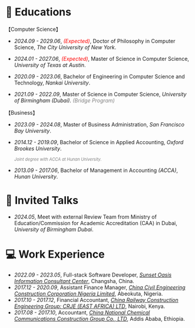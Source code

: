 # 📖 Educations
【Computer Science】
- *2024.09 - 2029.06*, <span style="color:red;">*(Expected)*</span>, Doctor of Philosophy in Computer Science, *The City University of New York*. 

  <!-- *<span style="color:gray; font-size:0.8em;">Advisor: Dr. Raffi Khatchadourian</span>* -->

- *2024.01 - 2027.06*, <span style="color:red;">*(Expected)*</span>, Master of Science in Computer Science, *University of Texas at Austin*.
  
  <!--  *<span style="color:gray; font-size:0.8em;">Part-time Online Program; Advisor: N/A</span>*-->
  
- *2020.09 - 2023.06*, Bachelor of Engineering in Computer Science and Technology, *Nankai University*.
  
  <!--  <span style="color:gray; font-size:0.8em;">*Associate to Bachelor's Degree Program*</span><span style="color:gray; font-size:0.8em;font-family: SimSun;">;</span> *<span style="color:gray; font-size:0.8em;">Advisor: Dr. Haiwei Zhang</span>*-->
  
  <!-- *<span style="color:gray; font-size:0.8em;">Capestone Project:     [SSM: Student-Information-Management-System](https://github.com/Chufeng-Jiang/SSM_Student-Information-Management-System)</span>*-->
  
- *2021.09 - 2022.09*, Master of Science in Computer Science, *University of Birmingham (Dubai).  <span style="color:gray;">(Bridge Program)</span>*
  
  <!--*<span style="color:gray;font-size:0.8em;">Advisor: Dr. Mian M. Hamayun</span>*-->
  
  <!--*<span style="color:gray;font-size:0.8em;">Capestone Project: [Java_SpringBoot:_DubaiShop_E-Commerce - An Online Shopping Website](https://github.com/Chufeng-Jiang/Java_SpringBoot_DubaiShop_E-Commerce).<br>Supervisor: Dr. Ahmad Ibrahim; Inspector: Dr. Eike Ritter</span>*-->


【Business】
- *2023.09 - 2024.08*, Master of Business Administration, *San Francisco Bay University*.
  
  <!--*<span style="color:gray; font-size:0.8em;">Supervisor: Dr. Flora Chu</span>*-->
  
  <!--*<span style="color:gray; font-size:0.8em;">Business Plan and Simulation: EmpoweredU Co. Ltd -  A Social Emotional Learning Platform in USA </span>*-->
  
- *2014.12 - 2019.09*, Bachelor of Science in Applied Accounting, *Oxford Brookes University*.
  
  *<span style="color:gray; font-size:0.8em;">Joint degree with ACCA at Hunan University. </span>*<!--Mentor: Ms. Ying Ju (ICF ACC Coach)-->
  
  <!--*<span style="color:gray; font-size:0.8em;">Thesis: An Evaluation of the Business and Financial Performance of China Shenhua Energy Company Limited Between 1st January 2015 and 31st December 2017</span>*-->
  
- *2013.09 - 2017.06*, Bachelor of Management in Accounting *(ACCA)*,  *Hunan University*.
  
  <!--*<span style="color:gray; font-size:0.8em;">Advisor: Dr. Yanyan Jiang</span>*-->
  
  <!--*<span style="color:gray; font-size:0.8em;">Thesis:     The Application of Big Data in Business Analysis</span>* -->

# 💬 Invited Talks
- *2024.05*, Meet with external Review Team from Ministry of Education/Commission for Academic Accreditation (CAA) in Dubai, *University of Birmingham Dubai*.


# 💻 Work Experience
- *2022.09 - 2023.05*, Full-stack Software Developer, [*Sunset Oasis Information Consultant Center*](https://www.linkedin.com/company/96330400/admin/dashboard/),  Changsha, China.
- *2017.12 - 2020.09*, Assistant Finance Manager, [*China Civil Engineering Construction Corporation Nigeria Limited*](http://www.ccecc.com.cn/col/col7669/index.html), Abeokuta, Nigeria.
- *2017.10 - 2017.12*, Financial Accountant, *[China Railway Construction Engineering Group: CRJE (EAST AFRICA) LTD](http://ydyl.cacem.com.cn/photos/EB5F603D_15509C5D.pdf)*, Nairobi, Kenya.
- *2017.08 - 2017.10*, Accountant, [*China National Chemical Communications Construction Group Co., LTD*](http://zhxjj.com.cn/index.php/page/index/id/124.html), Addis Ababa, Ethiopia.

